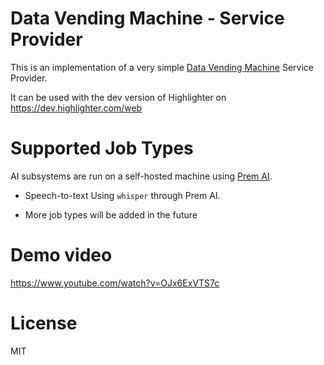 # Data Vending Machine - Service Provider

This is an implementation of a very simple [Data Vending Machine](https://github.com/nostr-protocol/nips/blob/vending-machine/vending-machine.md) Service Provider.

It can be used with the dev version of Highlighter on https://dev.highlighter.com/web

# Supported Job Types

AI subsystems are run on a self-hosted machine using [Prem AI](https://www.premai.io/).

-   Speech-to-text
    Using `whisper` through Prem AI.

-   More job types will be added in the future

# Demo video

https://www.youtube.com/watch?v=OJx6ExVTS7c

# License

MIT
